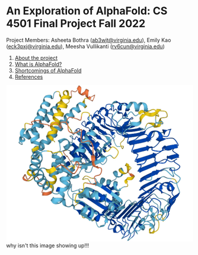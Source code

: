 # An Exploration of AlphaFold: CS 4501 Final Project Fall 2022
Project Members: Asheeta Bothra (<ab3wjt@virginia.edu>), Emily Kao (<eck3pxj@virginia.edu>), Meesha Vullikanti (<rv6cun@virginia.edu>) <br>
1. [About the project](https://eckao.github.io/compbio-alphafold-project/about)  
2. [What is AlphaFold?](https://eckao.github.io/compbio-alphafold-project/alphafold)
3. [Shortcomings of AlphaFold](https://eckao.github.io/compbio-alphafold-project/shortcomings)
4. [References](https://eckao.github.io/compbio-alphafold-project/references)  

![AlphaFold Image](./docs/assets/alphafold_image.jpeg "AlphaFold Image")  
why isn't this image showing up!!!
